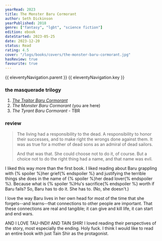 ```yaml
---
yearRead: 2023
title: The Monster Baru Cormorant
author: Seth Dickinson
yearPublished: 2018
genre: ["fantasy", "lgbt", "science fiction"]
edition: ebook
dateStarted: 2023-05-25
date: 2023-12-20
status: Read
rating: 4.5
cover: "/logs/books/covers/the-monster-baru-cormorant.jpg"
hasReview: true
favourite: true
---
```


{{ eleventyNavigation.parent }}
{{ eleventyNavigation.key }}

### the masquerade trilogy

1. *[The Traitor Baru Cormorant](/logs/books/the-traitor-baru-cormorant)*
2. *The Monster Baru Cormorant* (you are here)
3. *The Tyrant Baru Cormorant* - TBR

### review

> The living had a responsibility to the dead. A responsibility to honor their successes, and to make right the wrongs done against them. It was as true for a mother of dead sons as an admiral of dead sailors.
>
> And that was that. She could choose not to do it, of course. But a choice not to do the right thing had a name, and that name was evil.

I liked this way more than the first book. I liked reading about Baru grappling with {% spoiler %}her grief{% endspoiler %} and justifying the terrible things she does in the name of {% spoiler %}her dead lover{% endspoiler %}. Because what is {% spoiler %}Hu's sacrifice{% endspoiler %} worth if Baru fails? So, Baru has to do it. She has to. (No, she doesn't.)

I love the way Baru lives in her own head for most of the time that she forgets--and learns--that connections to other people are important. That these connections are real and tangible; it can give and kill life, it can start and end wars.

AND I LOVE TAU-INDI! AND TAIN SHIR! I loved reading their perspectives of the story, most especially the ending. Holy fuck. I think I would like to read an entire book with just Tain Shir as the protagonist.